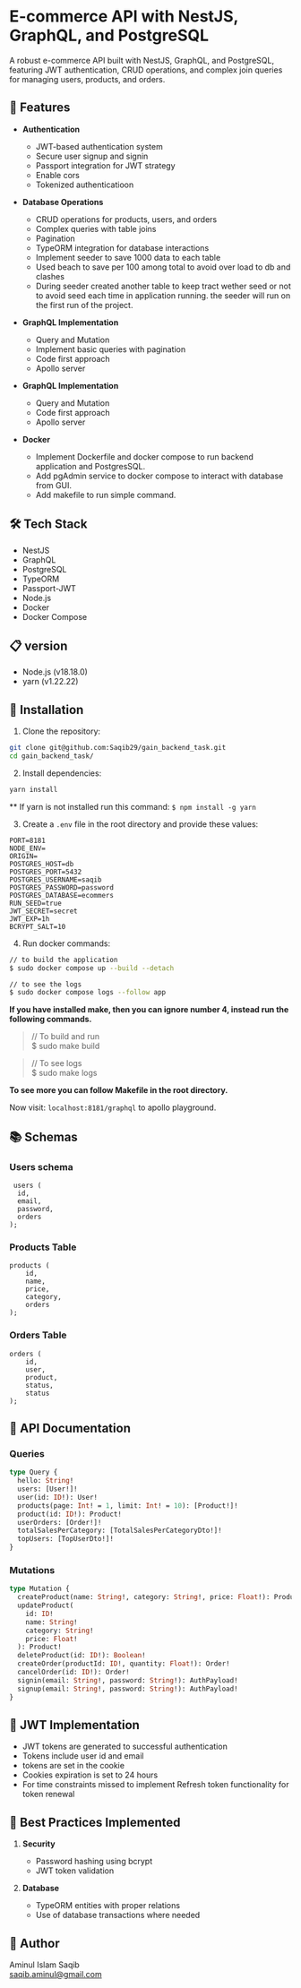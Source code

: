 # E-commerce API with NestJS, GraphQL, and PostgreSQL

A robust e-commerce API built with NestJS, GraphQL, and PostgreSQL, featuring JWT authentication, CRUD operations, and complex join queries for managing users, products, and orders.

## 🚀 Features

- **Authentication**
  - JWT-based authentication system
  - Secure user signup and signin
  - Passport integration for JWT strategy
  - Enable cors
  - Tokenized authenticatioon

- **Database Operations**
  - CRUD operations for products, users, and orders
  - Complex queries with table joins
  - Pagination
  - TypeORM integration for database interactions
  - Implement seeder to save 1000 data to each table
  - Used beach to save per 100 among total to avoid over load to db and clashes
  - During seeder created another table to keep tract wether seed or not to avoid seed each time in application running. the seeder will run on the first run of the project.

- **GraphQL Implementation**
  - Query and Mutation
  - Implement basic queries with pagination
  - Code first approach
  - Apollo server

- **GraphQL Implementation**
  - Query and Mutation
  - Code first approach
  - Apollo server

- **Docker**
  - Implement Dockerfile and docker compose to run backend application and PostgresSQL.
  - Add pgAdmin service to docker compose to interact with database from GUI.
  - Add makefile to run simple command.
  

## 🛠️ Tech Stack

- NestJS
- GraphQL
- PostgreSQL
- TypeORM
- Passport-JWT
- Node.js
- Docker
- Docker Compose

## 📋 version

- Node.js (v18.18.0)
- yarn (v1.22.22)

## 🔧 Installation

1. Clone the repository:
```bash
git clone git@github.com:Saqib29/gain_backend_task.git
cd gain_backend_task/
```

2. Install dependencies:
```bash
yarn install
```
** If yarn is not installed run this command: `$ npm install -g yarn`

3. Create a `.env` file in the root directory and provide these values:
```env
PORT=8181
NODE_ENV=
ORIGIN=
POSTGRES_HOST=db
POSTGRES_PORT=5432
POSTGRES_USERNAME=saqib
POSTGRES_PASSWORD=password
POSTGRES_DATABASE=ecommers
RUN_SEED=true
JWT_SECRET=secret
JWT_EXP=1h
BCRYPT_SALT=10
```

4. Run docker commands:
```bash
// to build the application
$ sudo docker compose up --build --detach 

// to see the logs
$ sudo docker compose logs --follow app 
```

**If you have installed make, then you can ignore number 4, instead run the following commands.**

>// To build and run <br>
$ sudo make build

>// To see logs <br>
$ sudo make logs

__To see more you can follow Makefile in the root directory.__

Now visit: `localhost:8181/graphql` to apollo playground.

## 📚 Schemas

### Users schema
```schema
 users (
  id,
  email,
  password,
  orders
);
```

### Products Table
```schema
products (
    id, 
    name, 
    price, 
    category, 
    orders
);
```

### Orders Table
```schema
orders (
    id,
    user,
    product,
    status,
    status
);
```

## 📝 API Documentation

### Queries

```graphql
type Query {
  hello: String!
  users: [User!]!
  user(id: ID!): User!
  products(page: Int! = 1, limit: Int! = 10): [Product!]!
  product(id: ID!): Product!
  userOrders: [Order!]!
  totalSalesPerCategory: [TotalSalesPerCategoryDto!]!
  topUsers: [TopUserDto!]!
}
```

### Mutations

```graphql
type Mutation {
  createProduct(name: String!, category: String!, price: Float!): Product!
  updateProduct(
    id: ID!
    name: String!
    category: String!
    price: Float!
  ): Product!
  deleteProduct(id: ID!): Boolean!
  createOrder(productId: ID!, quantity: Float!): Order!
  cancelOrder(id: ID!): Order!
  signin(email: String!, password: String!): AuthPayload!
  signup(email: String!, password: String!): AuthPayload!
}

```

## 🔐 JWT Implementation

- JWT tokens are generated to successful authentication
- Tokens include user id and email
- tokens are set in the cookie
- Cookies expiration is set to 24 hours
- For time constraints missed to implement Refresh token functionality for token renewal

## 🌟 Best Practices Implemented

1. **Security**
   - Password hashing using bcrypt
   - JWT token validation

2. **Database**
   - TypeORM entities with proper relations
   - Use of database transactions where needed


## 👥 Author

Aminul Islam Saqib <br>
saqib.aminul@gmail.com
